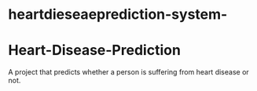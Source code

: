 # heartdieseaeprediction-system-
# Heart-Disease-Prediction
A project that predicts whether a person is suffering from heart disease or not.
